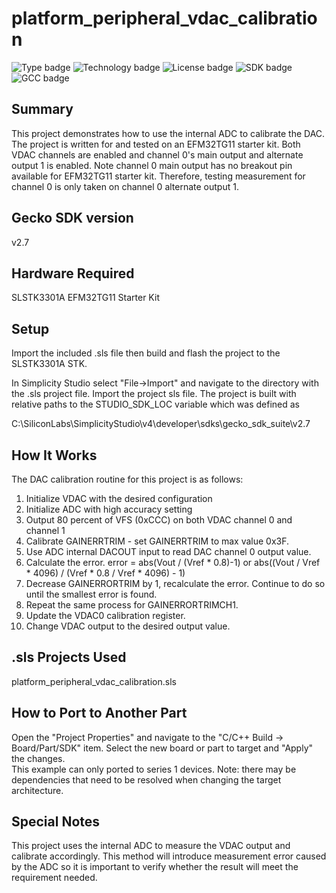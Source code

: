 # platform_peripheral_vdac_calibration
![Type badge](https://img.shields.io/badge/Type-Virtual%20application-green)
![Technology badge](https://img.shields.io/badge/Technology-Platform-green)
![License badge](https://img.shields.io/badge/License-Zlib-green)
![SDK badge](https://img.shields.io/badge/SDK-v2.7.6-green)
![GCC badge](https://img.shields.io/endpoint?url=https://raw.githubusercontent.com/SiliconLabs/application_examples_ci/master/platform_applications/platform_peripheral_vdac_calibration_gcc.json)

## Summary
This project demonstrates how to use the internal ADC to calibrate the DAC.
The project is written for and tested on an EFM32TG11 starter kit. 
Both VDAC channels are enabled and channel 0's main output and alternate 
output 1 is enabled. Note channel 0 main output has no breakout pin available
for EFM32TG11 starter kit. Therefore, testing measurement for channel 0 is 
only taken on channel 0 alternate output 1.

## Gecko SDK version
v2.7

## Hardware Required
SLSTK3301A EFM32TG11 Starter Kit

## Setup
Import the included .sls file then build and flash the project to the SLSTK3301A STK.

In Simplicity Studio select "File->Import" and navigate to the directory with the .sls project file. Import the project sls file. The project is built with relative paths to the STUDIO_SDK_LOC variable which was defined as

C:\SiliconLabs\SimplicityStudio\v4\developer\sdks\gecko_sdk_suite\v2.7

## How It Works
The DAC calibration routine for this project is as follows:

1. Initialize VDAC with the desired configuration
2. Initialize ADC with high accuracy setting
3. Output 80 percent of VFS (0xCCC) on both VDAC channel 0 and channel 1
4. Calibrate GAINERRTRIM - set GAINERRTRIM to max value 0x3F.
5. Use ADC internal DACOUT input to read DAC channel 0 output value.
6. Calculate the error. error = abs(Vout / (Vref \* 0.8)-1) or 
   abs((Vout / Vref \* 4096) / (Vref \* 0.8 / Vref \* 4096) - 1)
7. Decrease GAINERRORTRIM by 1, recalculate the error. Continue to do so
   until the smallest error is found.
8. Repeat the same process for GAINERRORTRIMCH1.
9. Update the VDAC0 calibration register.
10. Change VDAC output to the desired output value.

## .sls Projects Used
platform_peripheral_vdac_calibration.sls

## How to Port to Another Part
Open the "Project Properties" and navigate to the "C/C++ Build -> Board/Part/SDK" item.  Select the new board or part to target and "Apply" the changes.  
This example can only ported to series 1 devices.
Note: there may be dependencies that need to be resolved when changing the target architecture.

## Special Notes
This project uses the internal ADC to measure the VDAC output and calibrate
accordingly. This method will introduce measurement error caused by the ADC
so it is important to verify whether the result will meet the requirement needed.
